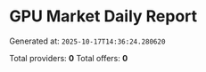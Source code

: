 # GPU Market Daily Report

Generated at: `2025-10-17T14:36:24.280620`

Total providers: **0**
Total offers: **0**
